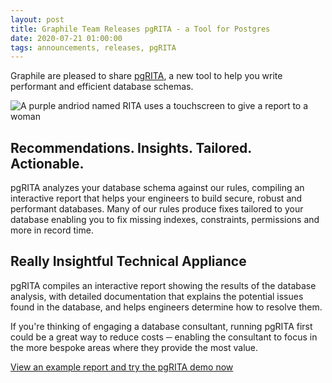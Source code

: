 ```yaml
---
layout: post
title: Graphile Team Releases pgRITA - a Tool for Postgres 
date: 2020-07-21 01:00:00
tags: announcements, releases, pgRITA
---
```


Graphile are pleased to share [pgRITA](https://pgrita.com), a new tool to help you write performant and efficient database schemas. 

![A purple andriod named RITA uses a touchscreen to give a report to a woman]({{site.url}}/assets/images/rita-inspect-o.svg)

## Recommendations. Insights. Tailored. Actionable.

pgRITA analyzes your database schema against our rules, compiling an interactive report that helps your engineers to build secure, robust and performant databases.
Many of our rules produce fixes tailored to your database enabling you to fix missing indexes, constraints, permissions and more in record time.

## Really Insightful Technical Appliance

pgRITA compiles an interactive report showing the results of the database analysis, with detailed documentation that explains the potential issues found in the database, and helps engineers determine how to resolve them.  

If you're thinking of engaging a database consultant, running pgRITA first could be a great way to reduce costs ─ enabling the consultant to focus in the more bespoke areas where they provide the most value.

[View an example report and try the pgRITA demo now](https://pgrita.com/demo/)